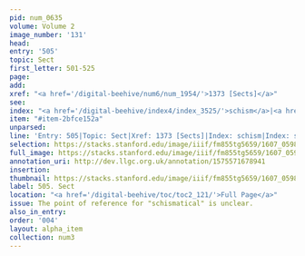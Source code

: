 ```yaml
---
pid: num_0635
volume: Volume 2
image_number: '131'
head:
entry: '505'
topic: Sect
first_letter: 501-525
page:
add:
xref: "<a href='/digital-beehive/num6/num_1954/'>1373 [Sects]</a>"
see:
index: "<a href='/digital-beehive/index4/index_3525/'>schism</a>|<a href='/digital-beehive/index4/index_3559/'>sect</a>"
item: "#item-2bfce152a"
unparsed:
line: 'Entry: 505|Topic: Sect|Xref: 1373 [Sects]|Index: schism|Index: sect|#item-2bfce152a'
selection: https://stacks.stanford.edu/image/iiif/fm855tg5659/1607_0598/363,2343,2947,941/full/0/default.jpg
full_image: https://stacks.stanford.edu/image/iiif/fm855tg5659/1607_0598/full/full/0/default.jpg
annotation_uri: http://dev.llgc.org.uk/annotation/1575571678941
insertion:
thumbnail: https://stacks.stanford.edu/image/iiif/fm855tg5659/1607_0598/363,2343,600,180/250,/0/default.jpg
label: 505. Sect
location: "<a href='/digital-beehive/toc/toc2_121/'>Full Page</a>"
issue: The point of reference for "schismatical" is unclear.
also_in_entry:
order: '004'
layout: alpha_item
collection: num3
---
```

